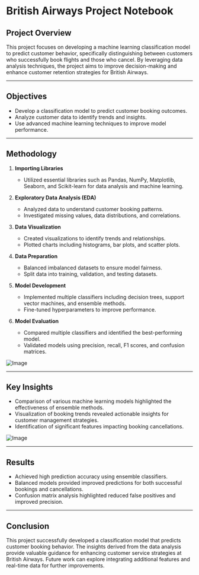 # British Airways Project Notebook

## Project Overview
This project focuses on developing a machine learning classification model to predict customer behavior, specifically distinguishing between customers who successfully book flights and those who cancel. By leveraging data analysis techniques, the project aims to improve decision-making and enhance customer retention strategies for British Airways.

---

## Objectives
- Develop a classification model to predict customer booking outcomes.
- Analyze customer data to identify trends and insights.
- Use advanced machine learning techniques to improve model performance.

---

## Methodology
1. **Importing Libraries**
   - Utilized essential libraries such as Pandas, NumPy, Matplotlib, Seaborn, and Scikit-learn for data analysis and machine learning.

2. **Exploratory Data Analysis (EDA)**
   - Analyzed data to understand customer booking patterns.
   - Investigated missing values, data distributions, and correlations.

3. **Data Visualization**
   - Created visualizations to identify trends and relationships.
   - Plotted charts including histograms, bar plots, and scatter plots.

4. **Data Preparation**
   - Balanced imbalanced datasets to ensure model fairness.
   - Split data into training, validation, and testing datasets.

5. **Model Development**
   - Implemented multiple classifiers including decision trees, support vector machines, and ensemble methods.
   - Fine-tuned hyperparameters to improve performance.
   
6. **Model Evaluation**
   - Compared multiple classifiers and identified the best-performing model.
   - Validated models using precision, recall, F1 scores, and confusion matrices.

![Image](https://github.com/user-attachments/assets/6cea1979-d6ab-4dce-b014-26286c248d2f)

---

## Key Insights
- Comparison of various machine learning models highlighted the effectiveness of ensemble methods.
- Visualization of booking trends revealed actionable insights for customer management strategies.
- Identification of significant features impacting booking cancellations.

![Image](https://github.com/user-attachments/assets/947297b4-c852-4f33-89e7-da966c6accfe)

---

## Results
- Achieved high prediction accuracy using ensemble classifiers.
- Balanced models provided improved predictions for both successful bookings and cancellations.
- Confusion matrix analysis highlighted reduced false positives and improved precision.

---

## Conclusion
This project successfully developed a classification model that predicts customer booking behavior. The insights derived from the data analysis provide valuable guidance for enhancing customer service strategies at British Airways. Future work can explore integrating additional features and real-time data for further improvements.

